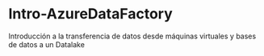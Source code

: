 # Intro-AzureDataFactory
Introducción a la transferencia de datos desde máquinas virtuales y bases de datos a un Datalake
